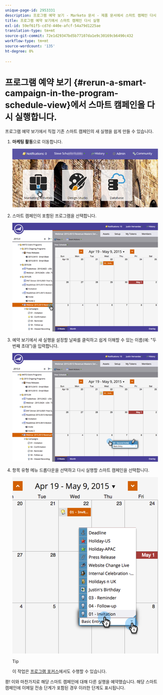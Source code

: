 ```yaml
---
unique-page-id: 2953331
description: 프로그램 예약 보기 - Marketo 문서 - 제품 문서에서 스마트 캠페인 다시 실행
title: 프로그램 예약 보기에서 스마트 캠페인 다시 실행
exl-id: 59ef61f5-cd7d-440e-afcf-54a79d1225ae
translation-type: tm+mt
source-git-commit: 72e1d29347bd5b77107da1e9c30169cb6490c432
workflow-type: tm+mt
source-wordcount: '135'
ht-degree: 0%

---
```


# 프로그램 예약 보기 {#rerun-a-smart-campaign-in-the-program-schedule-view}에서 스마트 캠페인을 다시 실행합니다.

프로그램 예약 보기에서 직접 기존 스마트 캠페인의 새 실행을 쉽게 만들 수 있습니다.

1. **마케팅 활동**&#x200B;으로 이동합니다.

   ![](assets/login-marketing-activities-3.png)

1. 스마트 캠페인이 포함된 프로그램을 선택합니다.

   ![](assets/image2015-4-16-14-3a40-3a11.png)

1. 예약 보기에서 새 실행을 설정할 날짜를 클릭하고 쉽게 이해할 수 있는 이름(예: &quot;두 번째 초대&quot;)을 입력합니다.

   ![](assets/image2015-4-16-14-3a42-3a0.png)

1. 항목 유형 메뉴 드롭다운을 선택하고 다시 실행할 스마트 캠페인을 선택합니다.

   ![](assets/image2015-4-16-15-3a26-3a33.png)

   >[!TIP]
   >
   >이 작업은 [프로그램 포커스](/help/marketo/product-docs/core-marketo-concepts/marketing-calendar/understanding-the-calendar/understand-enable-program-focus.md)에서도 수행할 수 있습니다.

쾅! 이와 마찬가지로 해당 스마트 캠페인에 대해 다른 실행을 예약했습니다. 해당 스마트 캠페인에 이메일 전송 단계가 포함된 경우 이러한 단계도 표시됩니다.

